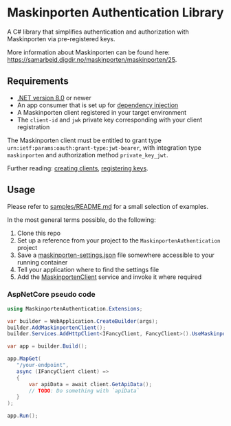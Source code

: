 # Maskinporten Authentication Library
A C# library that simplifies authentication and authorization with Maskinporten via pre-registered keys.

More information about Maskinporten can be found here: https://samarbeid.digdir.no/maskinporten/maskinporten/25.

## Requirements
* [.NET version 8.0](https://dotnet.microsoft.com/en-us/download/dotnet/8.0) or newer
* An app consumer that is set up for [dependency injection](https://learn.microsoft.com/en-us/dotnet/core/extensions/dependency-injection)
* A Maskinporten client registered in your target environment
* The `client-id` and `jwk` private key corresponding with your client registration

The Maskinporten client must be entitled to grant type `urn:ietf:params:oauth:grant-type:jwt-bearer`, with integration type `maskinporten` and authorization method `private_key_jwt`.

Further reading: [creating clients](https://docs.digdir.no/docs/Maskinporten/maskinporten_sjolvbetjening_web#opprette-klient-for-%C3%A5-konsumere-api), [registering keys](https://docs.digdir.no/docs/Maskinporten/maskinporten_sjolvbetjening_web#registrere-n%C3%B8kkel-p%C3%A5-klient).

## Usage
Please refer to [samples/README.md](samples/README.md) for a small selection of examples.

In the most general terms possible, do the following:
1. Clone this repo
2. Set up a reference from your project to the `MaskinportenAuthentication` project
3. Save a [maskinporten-settings.json](samples/secrets/maskinporten-settings.sample.json) file somewhere accessible to your running container
4. Tell your application where to find the settings file
5. Add the [MaskinportenClient](src/MaskinportenAuthentication/MaskinportenClient.cs) service and invoke it where required

### AspNetCore pseudo code
```csharp
using MaskinportenAuthentication.Extensions;

var builder = WebApplication.CreateBuilder(args);
builder.AddMaskinportenClient();
builder.Services.AddHttpClient<IFancyClient, FancyClient>().UseMaskinportenAuthorization("the:scope");

var app = builder.Build();

app.MapGet(
   "/your-endpoint",
   async (IFancyClient client) =>
   {
       var apiData = await client.GetApiData();
       // TODO: Do something with `apiData`
   }
);

app.Run();
```
